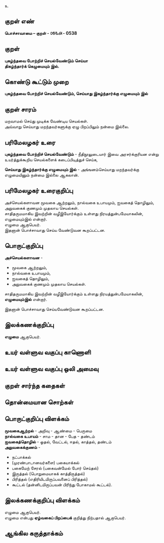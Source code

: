 உ

## குறள் எண் 

**பொச்சாவாமை  – குறள் - ௦௫௩௮ - 0538**  

## குறள் 

**புகழ்ந்தவை போற்றிச் செயல்வேண்டும் செய்யா  
திகழ்ந்தார்க் கெழுமையும் இல்.**

## கொண்டு கூட்டும் முறை

**புகழ்ந்தவை போற்றிச் செயல்வேண்டும், செய்யாது இகழ்ந்தார்க்கு எழுமையும் இல்**

## குறள் சாரம் 

மறவாமல் செய்து முடிக்க வேண்டிய செயல்கள்.  
அவ்வாறு செய்யாது மறந்தவர்களுக்கு ஏழு பிறப்பிலும் நன்மை இல்லை.  

## பரிமேலழகர் உரை

**புகழ்ந்தவை போற்றிச் செயல்வேண்டும்** - நீதிநூலுடையார் இவை அரசர்க்குரியன என்று உயர்த்துக்கூறிய செயல்களைக் கடைப்பிடித்துச் செய்க,  

**செய்யாது இகழ்ந்தார்க்கு எழுமையும் இல்** - அங்ஙனம்செய்யாது மறந்தவர்க்கு எழுமையினும் நன்மை இல்லை ஆகலான். 

## பரிமேலழகர் உரைகுறிப்பு   

அச்செயல்களாவன மூவகை ஆற்றலும், நால்வகை உபாயமும், ஐவகைத் தொழிலும், அறுவகைக் குணமும் முதலாய செயல்கள்.  
சாதிதருமமாகிய இவற்றின் வழீஇயோர்க்கும் உள்ளது நிரயத்துன்பமேயாகலின், எழுமையும்இல் என்றார்.  
எழுமை ஆகுபெயர்.  
இதனான் பொச்சாவாது செய்ய வேண்டுவன கூறப்பட்டன.    

## பொருட்குறிப்பு 

**அச்செயல்களாவன** -  
* மூவகை ஆற்றலும்,  
* நால்வகை உபாயமும்,  
* ஐவகைத் தொழிலும்,  
* அறுவகைக் குணமும் முதலாய செயல்கள்.  

சாதிதருமமாகிய இவற்றின் வழீஇயோர்க்கும் உள்ளது நிரயத்துன்பமேயாகலின், **எழுமையும்இல்** என்றார்.  

இதனான் பொச்சாவாது செய்யவேண்டுவன கூறப்பட்டன.    

## இலக்கணக்குறிப்பு  

**எழுமை** ஆகுபெயர்.  

## உயர் வள்ளுவ வகுப்பு காணொளி


## உயர் வள்ளுவ வகுப்பு ஒலி அமைவு 

 
## குறள் சார்ந்த கதைகள் 


## தொன்மையான சொற்கள்


## பொருட்குறிப்பு விளக்கம்

**மூவகைஆற்றல்** - அறிவு - ஆண்மை - பெருமை  
**நால்வகை உபாயம்** - சாம - தான - பேத - தண்டம்   
**ஐவகைத்தொழில்** - ஓதல், வேட்டல், ஈதல், காத்தல், தண்டம்  
**அறுவகைக்குணம்** -  
  * நட்பாக்கல் 
  * (முரண்பாடானவர்களை) பகையாக்கல் 
  * பகைமேற் சேரல் (பகைவன்மேல் போர் செய்தல்)
  * இருத்தல் (பொறுமையாகக் காத்திருத்தல்) 
  * பிரித்தல் (எதிரியிடமிருப்பவனைப் பிரித்தல்) 
  * கூட்டல் (தன்னிடமிருப்பவன் பிரிந்து போகாமல் கூட்டல்). 

## இலக்கணக்குறிப்பு விளக்கம்

எழுமை ஆகுபெயர்.  
எழுமை என்பது **ஏழ்வகைப் பிறப்பைக்** குறித்து நிற்பதால் ஆகுபெயர்.  

## ஆங்கில கருத்தாக்கம் 


